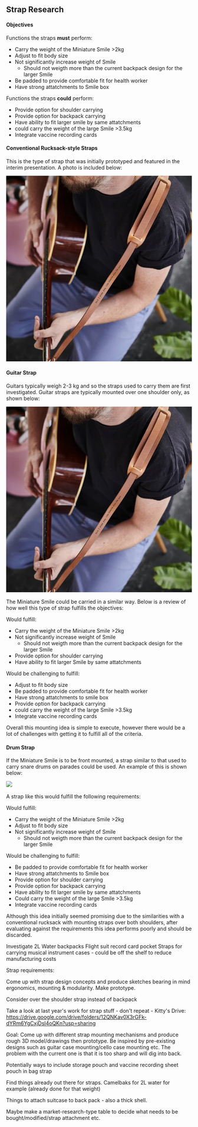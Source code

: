 ## Strap Research

#### Objectives

Functions the straps **must** perform:
* Carry the weight of the Miniature Smile >2kg
* Adjust to fit body size
* Not significantly increase weight of Smile
  * Should not weigth more than the current backpack design for the larger Smile
* Be padded to provide comfortable fit for health worker
* Have strong attatchments to Smile box
  
Functions the straps **could** perform:
* Provide option for shoulder carrying
* Provide option for backpack carrying
* Have ability to fit larger smile by same attatchments
* could carry the weight of the large Smile >3.5kg
* Integrate vaccine recording cards

#### Conventional Rucksack-style Straps

This is the type of strap that was initially prototyped and featured in the interim presentation. A photo is included below:

![](https://github.com/Technology-for-the-Poorest-Billion/2024-ideabatic-smirk/blob/main/interim/photographs/ToBeDeleted.webp)



#### Guitar Strap

Guitars typically weigh 2-3 kg and so the straps used to carry them are first investigated. Guitar straps are typically mounted over one shoulder only, as shown below:

![](https://github.com/Technology-for-the-Poorest-Billion/2024-ideabatic-smirk/blob/main/interim/photographs/ToBeDeleted.webp)

The Miniature Smile could be carried in a similar way. Below is a review of how well this type of strap fulfills the objectives:

Would fulfill:
* Carry the weight of the Miniature Smile >2kg
* Not significantly increase weight of Smile
  * Should not weigth more than the current backpack design for the larger Smile
* Provide option for shoulder carrying
* Have ability to fit larger Smile by same attatchments

Would be challenging to fulfill:
* Adjust to fit body size
* Be padded to provide comfortable fit for health worker
* Have strong attatchments to smile box
* Provide option for backpack carrying
* could carry the weight of the large Smile >3.5kg
* Integrate vaccine recording cards

Overall this mounting idea is simple to execute, however there would be a lot of challenges with getting it to fulfill all of the criteria.


#### Drum Strap

If the Miniature Smile is to be front mounted, a strap similar to that used to carry snare drums on parades could be used. An example of this is shown below:

![](https://github.com/Technology-for-the-Poorest-Billion/2024-ideabatic-smirk/blob/main/interim/photographs/ToBeDeleted2.avif)

A strap like this would fulfill the following requirements:

Would fulfill:
* Carry the weight of the Miniature Smile >2kg
* Adjust to fit body size
* Not significantly increase weight of Smile
  * Should not weigth more than the current backpack design for the larger Smile

Would be challenging to fulfill:
* Be padded to provide comfortable fit for health worker
* Have strong attatchments to Smile box
* Provide option for shoulder carrying
* Provide option for backpack carrying
* Have ability to fit larger smile by same attatchments
* Could carry the weight of the large Smile >3.5kg
* Integrate vaccine recording cards

Although this idea initially seemed promising due to the similarities with a conventional rucksack with mounting straps over both shoulders, after evaluating against the requirements this idea performs poorly and should be discarded.







Investigate 2L Water backpacks
Flight suit record card pocket
Straps for carrying musical instrument cases - could be off the shelf to reduce manufacturing costs


Strap requirements:


Come up with strap design concepts and produce sketches bearing in mind ergonomics, mounting & modularity.
Make prototype.

Consider over the shoulder strap instead of backpack

Take a look at last year's work for strap stuff - don't repeat - Kitty's Drive: https://drive.google.com/drive/folders/12QNKav0X3rGFk-dYRm6YgCxjDsl4oQKn?usp=sharing

Goal: Come up with different strap mounting mechanisms and produce rough 3D model/drawings then prototype. Be inspired by pre-existing designs such as guitar case mounting/cello case mounting etc. The problem with the current one is that it is too sharp and will dig into back.

Potentially ways to include storage pouch and vaccine recording sheet pouch in bag strap

Find things already out there for straps. Camelbaks for 2L water for example (already done for that weight)

Things to attach suitcase to back pack - also a thick shell.

Maybe make a market-research-type table to decide what needs to be bought/modified/strap attachment etc.
